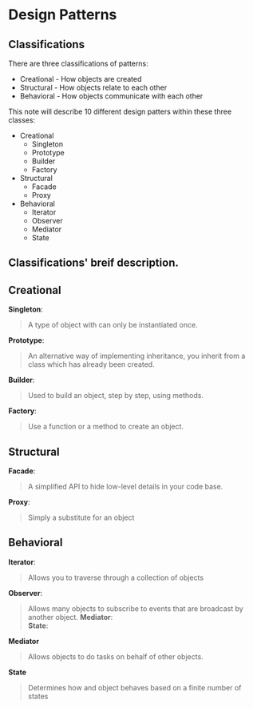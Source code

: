 # Design Patterns

## Classifications
There are three classifications of patterns:
* Creational - How objects are created
* Structural - How objects relate to each other
* Behavioral - How objects communicate with each other

This note will describe 10 different design patters within these three classes:
* Creational
  * Singleton
  * Prototype
  * Builder
  * Factory
* Structural
  * Facade
  * Proxy
* Behavioral
  * Iterator
  * Observer
  * Mediator
  * State


## Classifications' breif description.
## Creational
  **Singleton**: 
  > A type of object with can only be instantiated once.

  **Prototype**: 
  > An alternative way of implementing inheritance, you inherit from a class which has already been created.
  
  **Builder**:  
  > Used to build an object, step by step, using methods.

  **Factory**:  
  > Use a function or a method to create an object.

## Structural  
  **Facade**:  
  > A simplified API to hide low-level details in your code base.
  
  **Proxy**:
  > Simply a substitute for an object

 ## Behavioral  
  **Iterator**:
  > Allows you to traverse through a collection of objects

  **Observer**:
  > Allows many objects to subscribe to events that are broadcast by another object. **Mediator**:  
  **State**:
  
  **Mediator**
  > Allows objects to do tasks on behalf of other objects.

  **State**
  > Determines how and object behaves based on a finite number of states
